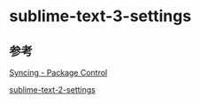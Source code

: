 # sublime-text-3-settings

## 参考

[Syncing - Package Control](https://sublime.wbond.net/docs/syncing#git)

[sublime-text-2-settings](https://github.com/kyaido/sublime-text-2-settings)
